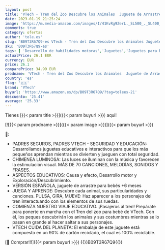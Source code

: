```yaml
---
layout: post
title: 'VTech - Tren del Zoo Descubre los Animales  Juguete de Arrastre Interactivo para bebés +6 Meses  versión española'
date: 2023-01-19 21:25:24
image: 'https://m.media-amazon.com/images/I/41KvRg9ZerL._SL500_._SL400_.jpg'
comments: true
category: ofertas
author: 'tole.es'
slug: 'B09T3R67Q9-es VTech - Tren del Zoo Descubre los Animales Juguete de...'
sku: 'B09T3R67Q9-es'
tags: [ 'Desarrollo de habilidades motoras','Juguetes','Juguetes para Bebés y primera infancia','Juguetes para apilar y encajar','Juguetes y juegos','Trenes de juguete','Vehículos de juguete para niños','bebés','vtech','🇪🇸', ]
actualPrice: 26.1 EUR
currency: EUR
price: 26.1
comparePrice: 34.99 EUR
prodname: 'VTech - Tren del Zoo Descubre los Animales  Juguete de Arrastre Interactivo para bebés +6 Meses  versión española'
country: 'es'
flag: '🇪🇸'
brand: 'VTech'
buyurl: 'https://www.amazon.es/dp/B09T3R67Q9/?tag=tolees-21'
descuento: '25.41'
average: '25.33'
---
```


Tienes [{{< param title >}}]({{< param buyurl >}}) aqui!

[![{{< param prodname >}}]({{< param image >}})]({{< param buyurl >}})

🔎:

- PADRES SEGUROS, PADRES VTECH - SEGURIDAD Y EDUCACIÓN: Desarrollamos juguetes educativos e interactivos para que los más pequeños aprendan mientras se divierten y jueguen con total seguridad.
- CHIMENEA LUMINOSA: Las luces se iluminan con la música y favorecen la estimulación visual. MÁS DE 70 CANCIONES, MELODÍAS, SONIDOS Y FRASES.
- ASPECTOS EDUCATIVOS: Causa y efecto, Desarrollo motor y Exploración/Descubrimiento.
- VERSIÓN ESPAÑOLA, juguete de arrastre para bebés +6 meses
- JUEGA Y APRENDE: Descubre cada animal, sus particularidades y canciones. PULSA, GIRA, MUEVE: Haz aparecer a los personajes del tren interactuando con los elementos de sus ruedas.
- COMIENZA NUESTRO VIAJE EDUCATIVO. ¡Pasajeros al tren! Prepárate para ponerte en marcha con el Tren del zoo para bebé de VTech. Con él, los peques descubrirán los animales y sus costumbres mientras se lo pasan en grande al hacer saltar a sus personajes.
- VTECH CUIDA DEL PLANETA: El embalaje de este juguete está compuesto en un 90% de cartón reciclado, el cual es 100% reciclable.

[🛒 Comprar!!!]({{< param buyurl >}})
{{<world>}}B09T3R67Q9{{</world>}}
